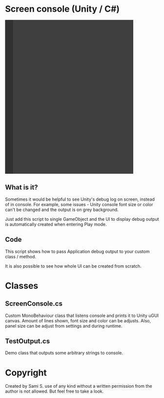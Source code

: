# Screen console (Unity / C#)

![Screen Console Image](/doc/screen_console.gif)

## What is it?

Sometimes it would be helpful to see Unity's debug log on screen, instead of in console. For example, some issues - Unity console font size or color can't be changed and the output is on grey background.

Just add this script to single GameObject and the UI to display debug output is automatically created when entering Play mode.

## Code 

This script shows how to pass Application debug output to your custom class / method. 

It is also possible to see how whole UI can be created from scratch.

# Classes

## ScreenConsole.cs
Custom MonoBehaviour class that listens console and prints it to Unity uGUI canvas. Amount of lines shown, font size and color can be adjusts. Also, panel size can be adjust from settings and during runtime.

## TestOutput.cs
Demo class that outputs some arbitrary strings to console.

# Copyright
Created by Sami S. use of any kind without a written permission from the author is not allowed. But feel free to take a look.
